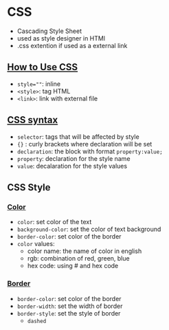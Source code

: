 # CSS
-	Cascading Style Sheet
-	used as style designer in HTMl 
-	.css extention if used as a external link

## [How to Use CSS](https://github.com/HidayatRivai2020/CSS/blob/main/index.html)
-	`style=""`: inline
-	`<style>`: tag HTML 
-	`<link>`: link with external file


## [CSS syntax](https://github.com/HidayatRivai2020/CSS/blob/main/index.html)
- `selector`: tags that will be affected by style
- `{}` : curly brackets where declaration will be set
- `declaration`: the block with format `property:value;`
- `property`: declaration for the style name
- `value`: decalaration for the style values

## CSS Style

### [Color](https://github.com/HidayatRivai2020/CSS/blob/main/color.html)
- `color`: set color of the text
- `background-color`: set the color of text background
- `border-color`: set color of the border
- `color` values:
    - color name: the name of color in english
    - rgb: combination of red, green, blue
    - hex code:  using # and hex code

### [Border](https://github.com/HidayatRivai2020/CSS/blob/main/border.html)
- `border-color`: set color of the border
- `border-width`: set the width of border
- `border-style`: set the style of border
    - `dashed`